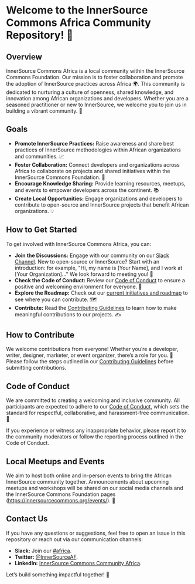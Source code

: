 # Welcome to the InnerSource Commons Africa Community Repository! 🎉

## Overview

InnerSource Commons Africa is a local community within the InnerSource Commons Foundation. Our mission is to foster collaboration and promote the adoption of InnerSource practices across Africa 🌍.  This community is dedicated to nurturing a culture of openness, shared knowledge, and innovation among African organizations and developers. Whether you are a seasoned practitioner or new to InnerSource, we welcome you to join us in building a vibrant community. 🤝

## Goals

- **Promote InnerSource Practices:** Raise awareness and share best practices of InnerSource methodologies within African organizations and communities. 📈
- **Foster Collaboration:** Connect developers and organizations across Africa to collaborate on projects and shared initiatives within the InnerSource Commons Foundation. 🤝
- **Encourage Knowledge Sharing:** Provide learning resources, meetups, and events to empower developers across the continent. 📚
- **Create Local Opportunities:** Engage organizations and developers to contribute to open-source and InnerSource projects that benefit African organizations. 💡

## How to Get Started

To get involved with InnerSource Commons Africa, you can:

- **Join the Discussions:** Engage with our community on our [Slack Channel](https://innersourcecommons.slack.com/archives/C07MXDSG2P8). New to open-source or InnerSource? Start with an introduction: for example, "Hi, my name is [Your Name], and I work at [Your Organization]…" We look forward to meeting you! 👋
- **Check the Code of Conduct:** Review our [Code of Conduct](https://innersourcecommons.org/about/codeofconduct/) to ensure a positive and welcoming environment for everyone. 📜
- **Explore the Roadmap:** Check out our [current initiatives and roadmap](https://github.com/InnerSourceCommons/africa/blob/main/ROADMAP_DRAFT.md) to see where you can contribute. 🗺️
- **Contribute:** Read the [Contributing Guidelines](https://github.com/InnerSourceCommons/africa/blob/main/CONTRIBUTING.md) to learn how to make meaningful contributions to our projects. ✍️

## How to Contribute

We welcome contributions from everyone! Whether you’re a developer, writer, designer, marketer, or event organizer, there’s a role for you. 🙌 Please follow the steps outlined in our [Contributing Guidelines](https://github.com/InnerSourceCommons/africa/blob/main/CONTRIBUTING.md) before submitting contributions.

## Code of Conduct

We are committed to creating a welcoming and inclusive community. All participants are expected to adhere to our [Code of Conduct](https://innersourcecommons.org/about/codeofconduct/), which sets the standard for respectful, collaborative, and harassment-free communication. 🚫

If you experience or witness any inappropriate behavior, please report it to the community moderators or follow the reporting process outlined in the Code of Conduct.

## Local Meetups and Events

We aim to host both online and in-person events to bring the African InnerSource community together. Announcements about upcoming meetups and workshops will be shared on our social media channels and the InnerSource Commons Foundation pages (https://innersourcecommons.org/events/). 📅

## Contact Us

If you have any questions or suggestions, feel free to open an issue in this repository or reach out via our communication channels:

- **Slack:** Join our [#africa](https://innersourcecommons.slack.com/archives/C07MXDSG2P8).
- **Twitter:** [@InnerSourceAF](https://x.com/InnerSourceAF).
- **LinkedIn:** [InnerSource Commons Community Africa](https://www.linkedin.com/company/innersourceafrica).

Let’s build something impactful together! 🚀
